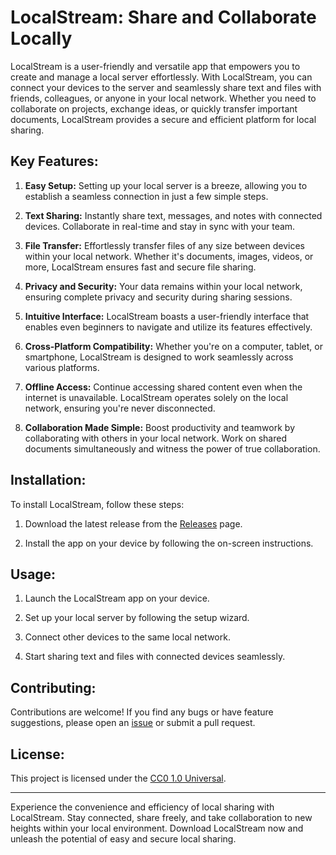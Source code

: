 # LocalStream: Share and Collaborate Locally

LocalStream is a user-friendly and versatile app that empowers you to create and manage a local server effortlessly. With LocalStream, you can connect your devices to the server and seamlessly share text and files with friends, colleagues, or anyone in your local network. Whether you need to collaborate on projects, exchange ideas, or quickly transfer important documents, LocalStream provides a secure and efficient platform for local sharing.

## Key Features:

1. **Easy Setup:** Setting up your local server is a breeze, allowing you to establish a seamless connection in just a few simple steps.

2. **Text Sharing:** Instantly share text, messages, and notes with connected devices. Collaborate in real-time and stay in sync with your team.

3. **File Transfer:** Effortlessly transfer files of any size between devices within your local network. Whether it's documents, images, videos, or more, LocalStream ensures fast and secure file sharing.

4. **Privacy and Security:** Your data remains within your local network, ensuring complete privacy and security during sharing sessions.

5. **Intuitive Interface:** LocalStream boasts a user-friendly interface that enables even beginners to navigate and utilize its features effectively.

6. **Cross-Platform Compatibility:** Whether you're on a computer, tablet, or smartphone, LocalStream is designed to work seamlessly across various platforms.

7. **Offline Access:** Continue accessing shared content even when the internet is unavailable. LocalStream operates solely on the local network, ensuring you're never disconnected.

8. **Collaboration Made Simple:** Boost productivity and teamwork by collaborating with others in your local network. Work on shared documents simultaneously and witness the power of true collaboration.

## Installation:

To install LocalStream, follow these steps:

1. Download the latest release from the [Releases](https://github.com/Mr-Sunglasses/LocalStream/releases) page.

2. Install the app on your device by following the on-screen instructions.

## Usage:

1. Launch the LocalStream app on your device.

2. Set up your local server by following the setup wizard.

3. Connect other devices to the same local network.

4. Start sharing text and files with connected devices seamlessly.

## Contributing:

Contributions are welcome! If you find any bugs or have feature suggestions, please open an [issue](https://github.com/Mr-Sunglasses/LocalStream/issues) or submit a pull request.

## License:

This project is licensed under the [CC0 1.0 Universal](LICENSE).

---

Experience the convenience and efficiency of local sharing with LocalStream. Stay connected, share freely, and take collaboration to new heights within your local environment. Download LocalStream now and unleash the potential of easy and secure local sharing.
